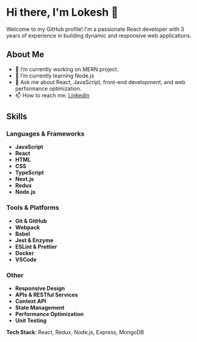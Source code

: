 # Hi there, I'm Lokesh 👋

Welcome to my GitHub profile! I'm a passionate React developer with 3 years of experience in building dynamic and responsive web applications. 

## About Me

- 🔭 I’m currently working on MERN project.
- 🌱 I’m currently learning Node.js
 - 💬 Ask me about React, JavaScript, front-end development, and web performance optimization.
- 📫 How to reach me: [LinkedIn](https://www.linkedin.com/in/lokesh-singh-ab99651a3/)
 

## Skills

### Languages & Frameworks

- **JavaScript**
- **React**
- **HTML**
- **CSS**
- **TypeScript**
- **Next.js**
- **Redux**
- **Node.js**

### Tools & Platforms

- **Git & GitHub**
- **Webpack**
- **Babel**
- **Jest & Enzyme**
- **ESLint & Prettier**
- **Docker**
- **VSCode**

### Other

- **Responsive Design**
- **APIs & RESTful Services**
- **Context API**
- **State Management**
- **Performance Optimization**
- **Unit Testing**

 **Tech Stack**: React, Redux, Node.js, Express, MongoDB

 

